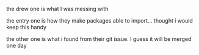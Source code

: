 the drew one is what I was messing with

the entry one is how they make packages able to import... thought i would keep this handy 

the other one is what i found from their git issue. I guess it will be merged one day 

